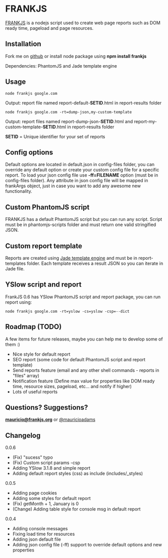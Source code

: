FRANKJS
====================================
[FRANKJS] is a nodejs script used to create web page reports such as DOM ready time, pageload and page resources.

## Installation
Fork me on [github] or install node package using **npm install frankjs**

Dependencies: PhantomJS and Jade template engine

## Usage
```
node frankjs google.com
```

Output: report file named report-default-**SETID**.html in report-results folder

```
node frankjs google.com -rt=dump-json,my-custom-template
```

Output: report files named report-dump-json-**SETID**.html and report-my-custom-template-**SETID**.html in report-results folder

**SETID** = Unique identifier for your set of reports

## Config options

Default options are located in default.json in config-files folder, you can override any default option or create your custom config file for a specific report.
To load your json config file use **-ff=FILENAME** option (must be in config-files folder).
Any attribute in json config file will be mapped in frankArgs object, just in case you want to add any awesome new functionality. 

## Custom PhantomJS script

FRANKJS has a default PhantomJS script but you can run any script.
Script must be in phantomjs-scripts folder and must return one valid stringified JSON.

## Custom report template
Reports are created using [Jade template engine] and must be in report-templates folder.
Each template receives a result JSON so you can iterate in Jade file.

## YSlow script and report
FrankJS 0.6 has YSlow PhantomJS script and report package, you can run report using: 
```
node frankjs google.com -rt=yslow -cs=yslow -csp=--dict
```

## Roadmap (TODO)
A few items for future releases, maybe you can help me to develop some of them :)
- Nice style for default report 
- SEO report (some code for default PhantomJS script and report template)
- Send reports feature (email and any other shell commands - reports in "files" array)
- Notification feature (Define max value for properties like DOM ready time, resource sizes, pageload, etc... and notify if higher)
- Lots of useful reports 

## Questions? Suggestions?
**mauricio@frankjs.org** or [@mauricioadams]

## Changelog
0.0.6 
- (Fix) "sucess" typo
- (Fix) Custom script params -csp 
- Adding YSlow 3.1.8 and simple report
- Adding default report styles (css) as include (includes/_styles)

0.0.5 
- Adding page cookies
- Adding some styles for default report
- (Fix) getMonth + 1, January is 0
- (Change) Adding table style for console msg in default report

0.0.4 
- Adding console messages
- Fixing load time for resources
- Adding json default file
- Adding json config file (-ff) support to override default options and new properties

[Jade template engine]: http://jade-lang.com/
[github]: https://github.com/mauricioadams/frankjs
[FRANKJS]: http://frankjs.org
[@mauricioadams]: http://twitter.com/mauricioadams